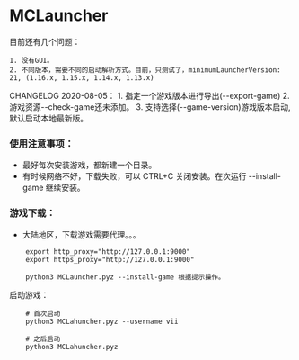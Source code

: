 # MCLauncher

目前还有几个问题：

	1. 没有GUI。
	2. 不同版本，需要不同的启动解析方式。目前，只测试了，minimumLauncherVersion: 21, (1.16.x, 1.15.x, 1.14.x, 1.13.x)


CHANGELOG 2020-08-05：
	1. 指定一个游戏版本进行导出(--export-game)
	2. 游戏资源--check-game还未添加。
	3. 支持选择(--game-version)游戏版本启动, 默认启动本地最新版。

### 使用注意事项：

- 最好每次安装游戏，都新建一个目录。 
- 有时候网络不好，下载失败，可以 CTRL+C 关闭安装。在次运行 --install-game 继续安装。


### 游戏下载： 

- 大陆地区，下载游戏需要代理。。。

```shell
	export http_proxy="http://127.0.0.1:9000"
	export https_proxy="http://127.0.0.1:9000"

	python3 MCLauncher.pyz --install-game 根据提示操作。
```


启动游戏：
```shell
	# 首次启动
	python3 MCLahuncher.pyz --username vii

	# 之后启动
	python3 MCLahuncher.pyz
```

